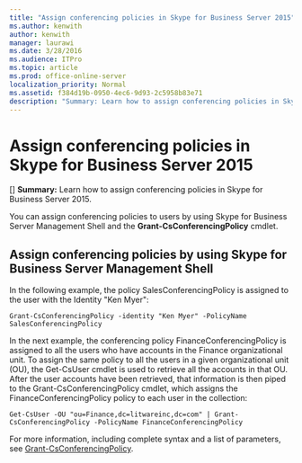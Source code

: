 ```yaml
---
title: "Assign conferencing policies in Skype for Business Server 2015"
ms.author: kenwith
author: kenwith
manager: laurawi
ms.date: 3/28/2016
ms.audience: ITPro
ms.topic: article
ms.prod: office-online-server
localization_priority: Normal
ms.assetid: f384d19b-0950-4ec6-9d93-2c5958b83e71
description: "Summary: Learn how to assign conferencing policies in Skype for Business Server 2015."
---
```


# Assign conferencing policies in Skype for Business Server 2015
[]
 **Summary:** Learn how to assign conferencing policies in Skype for Business Server 2015.
  
You can assign conferencing policies to users by using Skype for Business Server Management Shell and the **Grant-CsConferencingPolicy** cmdlet.
  
## Assign conferencing policies by using Skype for Business Server Management Shell

In the following example, the policy SalesConferencingPolicy is assigned to the user with the Identity "Ken Myer":
  
```
Grant-CsConferencingPolicy -identity "Ken Myer" -PolicyName SalesConferencingPolicy

```

In the next example, the conferencing policy FinanceConferencingPolicy is assigned to all the users who have accounts in the Finance organizational unit. To assign the same policy to all the users in a given organizational unit (OU), the Get-CsUser cmdlet is used to retrieve all the accounts in that OU. After the user accounts have been retrieved, that information is then piped to the Grant-CsConferencingPolicy cmdlet, which assigns the FinanceConferencingPolicy policy to each user in the collection:
  
```
Get-CsUser -OU "ou=Finance,dc=litwareinc,dc=com" | Grant-CsConferencingPolicy -PolicyName FinanceConferencingPolicy

```

For more information, including complete syntax and a list of parameters, see [Grant-CsConferencingPolicy](../../manage/management-shell/grant-csconferencingpolicy.md).
  

